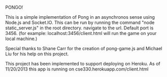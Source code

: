 PONGO!

This is a simple implementation of Pong in an asynchronos sense using Node.js and Socket.IO.
This can be run by running the command "node static_server.js" in the root directory.
navigate to the url. Default port is 3456. (for example: localhost:3456/client.html will run the game on your local machine.)

Special thanks to Shane Carr for the creation of pong-game.js and Michael Liu for his help on this project.

This project has been implemented to support deploying on Heroku. As of 11/20/2013 this app is running on cse330.herokuapp.com/client.html
